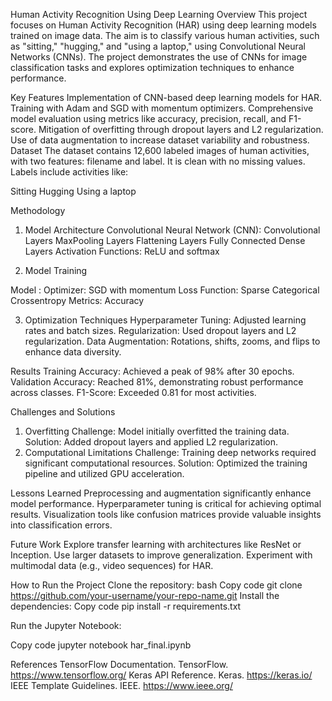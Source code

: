 
Human Activity Recognition Using Deep Learning
Overview
This project focuses on Human Activity Recognition (HAR) using deep learning models trained on image data. The aim is to classify various human activities, such as "sitting," "hugging," and "using a laptop," using Convolutional Neural Networks (CNNs). The project demonstrates the use of CNNs for image classification tasks and explores optimization techniques to enhance performance.

Key Features
Implementation of CNN-based deep learning models for HAR.
Training with Adam and SGD with momentum optimizers.
Comprehensive model evaluation using metrics like accuracy, precision, recall, and F1-score.
Mitigation of overfitting through dropout layers and L2 regularization.
Use of data augmentation to increase dataset variability and robustness.
Dataset
The dataset contains 12,600 labeled images of human activities, with two features: filename and label. It is clean with no missing values. Labels include activities like:

Sitting
Hugging
Using a laptop


Methodology
1. Model Architecture
Convolutional Neural Network (CNN):
Convolutional Layers
MaxPooling Layers
Flattening Layers
Fully Connected Dense Layers
Activation Functions: ReLU and softmax

2. Model Training


Model :
Optimizer: SGD with momentum
Loss Function: Sparse Categorical Crossentropy
Metrics: Accuracy

3. Optimization Techniques
Hyperparameter Tuning: Adjusted learning rates and batch sizes.
Regularization: Used dropout layers and L2 regularization.
Data Augmentation: Rotations, shifts, zooms, and flips to enhance data diversity.

Results
Training Accuracy: Achieved a peak of 98% after 30 epochs.
Validation Accuracy: Reached 81%, demonstrating robust performance across classes.
F1-Score: Exceeded 0.81 for most activities.

Challenges and Solutions
1. Overfitting
Challenge: Model initially overfitted the training data.
Solution: Added dropout layers and applied L2 regularization.
2. Computational Limitations
Challenge: Training deep networks required significant computational resources.
Solution: Optimized the training pipeline and utilized GPU acceleration.

Lessons Learned
Preprocessing and augmentation significantly enhance model performance.
Hyperparameter tuning is critical for achieving optimal results.
Visualization tools like confusion matrices provide valuable insights into classification errors.

Future Work
Explore transfer learning with architectures like ResNet or Inception.
Use larger datasets to improve generalization.
Experiment with multimodal data (e.g., video sequences) for HAR.

How to Run the Project
Clone the repository:
bash
Copy code
git clone https://github.com/your-username/your-repo-name.git
Install the dependencies:
Copy code
pip install -r requirements.txt

Run the Jupyter Notebook:

Copy code
jupyter notebook har_final.ipynb

References
TensorFlow Documentation. TensorFlow. https://www.tensorflow.org/
Keras API Reference. Keras. https://keras.io/
IEEE Template Guidelines. IEEE. https://www.ieee.org/
